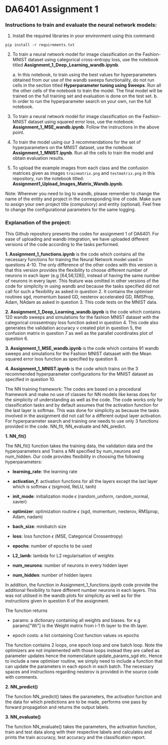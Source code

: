 
# DA6401 Assignment 1

### Instructions to train and evaluate the neural network models:

1. Install the required libraries in your environment using this command:

`
pip install -r requirements.txt
`

2. To train a neural network model for image classification on the Fashion-MNIST dataset using categorical cross-entropy loss, use the notebook titled **Assignment_1_Deep_Learning_wandb.ipynb**.

   a.  In this notebook, to train using the best values for hyperparameters obtained from our use of the wandb sweeps functionality, do not run cells in the section titled **Hyperparameter tuning using Sweeps**. Run all the other cells of the notebook to train the model. The final model will be trained on the full training set and evaluation is done on the test set.
   b. In order to run the hyperparameter search on your own, run the full notebook.
   
3. To train a neural network model for image classification on the Fashion-MNIST dataset using squared error loss, use the notebook: **Assignment_1_MSE_wandb.ipynb**. Follow the instructions in the above point.

4. To train the model using our 3 recommendations for the set of hyperparameters on the MNIST dataset, use the notebook **Assignment_1_MNIST.ipynb**. Run all the cells to train the model and obtain evaluation results.

5. To upload the example images from each class and the confusion matrices given as images `trainmatrix.png` and `testmatrix.png` in this repository, run the notebook titled: **Assignment1_Upload_Images_Matrix_Wandb.ipynb**.

Note: Wherever you need to log to wandb, please remember to change the name of the entity and project in the corresponding line of code. Make sure to assign your own project title (compulsory) and entity (optional). Feel free to change the configurational parameters for the same logging.

### Explanation of the project:

This Github repository presents the codes for assignment 1 of DA6401. For ease of uploading and wandb integration, we have uploaded different versions of the code according to the tasks performed. 

**1. Assignment_1_functions.ipynb** is the code which contains all the necessary functions for training the Neural Network model used in questions 4-10. The only difference of the other codes with this version is that this version provides the flexibility to choose different number of neurons in each layer (e.g [64,56,128]), instead of having the same number of neurons in every layer. This feature was omitted in other versions of the code for simplicity in using wandb and because the tasks specified did not call for such a flexibility as asked in question 2. It contains the optimiser routines sgd, momentum based GD, nesterov accelerated GD, RMSProp, Adam, NAdam as asked in question 3. This code tests on the MNIST data.

**2. Assignment_1_Deep_Learning_wandb.ipynb** is the code which contains 120 wandb sweeps and simulations for the fashion MNIST dataset with the categorical crossentropy loss function asked in question 4. This code also generates the validation accuracy v created plot in question 5, the confusion matrix in question 7 as well as the parallel coordinates plot of question 6.

**3. Assignment_1_MSE_wandb.ipynb** is the code which contains 91 wandb sweeps and simulations for the Fashion MNIST datsaset with the Mean squared error loos function as specified by question 8.

**4. Assignment_1_MNIST.ipynb** is the code which trains on the 3 recommended hyperparameter configurations for the MNIST dataset as specified in question 10.


The NN training framework: The codes are based on a procedural framework and make no use of classes for NN models like keras does for the simplicity of understanding as well as the code. The code works only for classification tasks and by default assumes that the activation function for the last layer is softmax. This was done for simplicity as because the tasks involved in the assignment did not call for a different output layer activation. For hyperparameter search and training one needs to use only 3 functions provided in the code. NN_fit, NN_evaluate and NN_predict. 

**1. NN_fit()**

The NN_fit() function takes the training data, the validation data and the hyperparameters and Trains a NN specified by num_neurons and num_hidden. 
Our code provides flexibility in choosing the following hyperparameters:


* **learning_rate**: the learning rate 


* **activation_f**: activation functions for all the layers except the last layer which is softmax  $\epsilon$ (sigmoid, ReLU, tanh)                          


* **init_mode**: initialization mode $\epsilon$ (random_uniform, random_normal, xavier)


* **optimizer**: optimization routine $\epsilon$ (sgd, momentum, nesterov, RMSprop, Adam, nadam)


* **bach_size**: minibatch size


* **loss**: loss function $\epsilon$ (MSE, Categorical Crossentropy)


* **epochs**: number of epochs to be used


* **L2_lamb**: lambda for L2 regularisation of weights


* **num_neurons**: number of neurons in every hidden layer


* **num_hidden**: number of hidden layers


In addition, the function in Assignment_1_functions.ipynb code provide the additional flexibility to have different number neurons in each layers. This was not utilised in the wandb plots for simplicity as well as for the instructions given in question 6 of the assignment. 

The function returns 

* params: a dictionary containing all weights and biases. for e.g params["Wi"] is the Weight matrix from i-1 th layer to the ith layer.

* epoch costs: a list containing Cost function values vs epochs

The function contains 2 loops, one epoch loop and one batch loop. Note the optimizers are not implemented with those loops instead they are called as parameter updates hence the nomenclature update_params_sgd etc. Hence to include a new optimiser routine, we simply need to include a function that can update the parameters in each epoch in each batch. The necessary spaces and instructions regarding nesterov is provided in the source code with comments.

**2. NN_predict()**

The function NN_predict() takes the parameters, the activation function and the data for which predictions are to be made, performs one pass by forward propagation and returns the output labels.

**3. NN_evaluate()**

The function NN_evaluate() takes the parameters, the activation function, train and test data along with their respective labels and calculates and prints the train accuracy, test accuracy and the classification report.



```python

```
